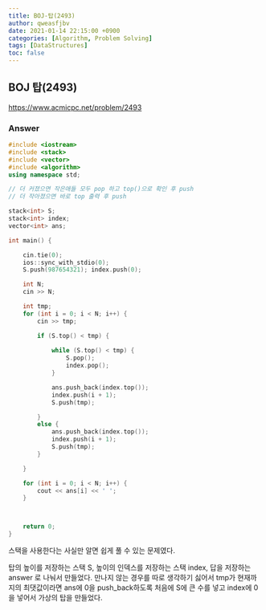 ```yaml
---
title: BOJ-탑(2493)
author: qweasfjbv
date: 2021-01-14 22:15:00 +0900
categories: [Algorithm, Problem Solving]
tags: [DataStructures]
toc: false
---
```


## BOJ 탑(2493)

<https://www.acmicpc.net/problem/2493>

### Answer

```cpp
#include <iostream>
#include <stack>
#include <vector>
#include <algorithm>
using namespace std;

// 더 커졌으면 작은애들 모두 pop 하고 top()으로 확인 후 push
// 더 작아졌으면 바로 top 출력 후 push

stack<int> S;
stack<int> index;
vector<int> ans;

int main() {

	cin.tie(0);
	ios::sync_with_stdio(0);
	S.push(987654321); index.push(0);

	int N;
	cin >> N;

	int tmp;
	for (int i = 0; i < N; i++) {
		cin >> tmp;

		if (S.top() < tmp) {
			
			while (S.top() < tmp) {
				S.pop();
				index.pop();
			}

			ans.push_back(index.top());
			index.push(i + 1);
			S.push(tmp);

		}
		else {
			ans.push_back(index.top()); 
			index.push(i + 1);
			S.push(tmp);
		}

	}

	for (int i = 0; i < N; i++) {
		cout << ans[i] << ' ';
	}



	return 0;
}
```

스택을 사용한다는 사실만 알면 쉽게 풀 수 있는 문제였다.

탑의 높이를 저장하는 스택 S, 높이의 인덱스를 저장하는 스택 index, 답을 저장하는 answer 로 나눠서 만들었다. 만나지 않는 경우를 따로 생각하기 싫어서 tmp가 현재까지의 최댓값이라면 ans에 0을 push_back하도록 처음에 S에 큰 수를 넣고 index에 0을 넣어서 가상의 탑을 만들었다.